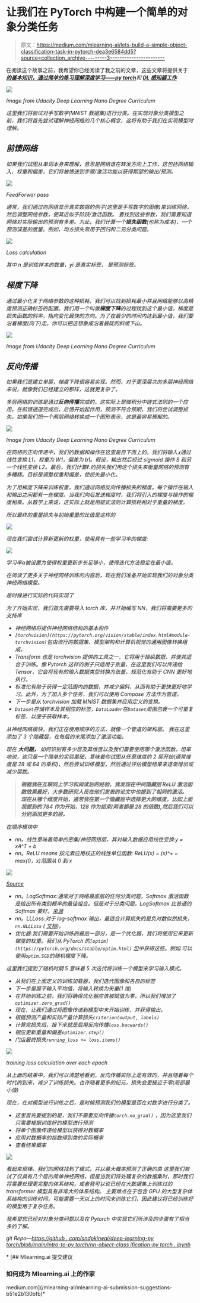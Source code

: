 # 让我们在 PyTorch 中构建一个简单的对象分类任务

> 原文：<https://medium.com/mlearning-ai/lets-build-a-simple-object-classification-task-in-pytorch-dea3e6584dd5?source=collection_archive---------3----------------------->

在阅读这个故事之前，我希望你已经阅读了我之前的文章，这些文章将提供关于 [***的基本知识，通过简单的练习理解深度学习——py torch***](/@sandeepkirwai/understand-deep-learning-with-a-simple-exercise-pytorch-4be98cd1ca48)**和* [***DL 感知器工作***](https://becominghuman.ai/do-you-want-to-know-how-perceptron-algorithm-works-internally-e45b757bd19d)*

*![](img/c490468774e7d2fcbe1cf885dade9d74.png)*

*Image from Udacity Deep Learning Nano Degree Curriculum*

*这里我们将尝试对手写数字(MNIST 数据集)进行分类。在实现对象分类模型之前，我们将首先尝试理解神经网络的几个核心概念，这将有助于我们在实现模型时理解。*

## *前馈网络*

*如果我们试图从单词本身来理解，意思是网络谁在转发方向上工作，这包括网络输入、权重和偏差，它们将被馈送到步骤/激活功能以获得期望的输出/预测。*

*![](img/ffa35de8cf97e2e207f9dd7e696df8a3.png)*

*FeedForwar pass*

*通常，我们通过向网络显示真实数据的例子(这里是手写数字的图像)来训练网络，然后调整网络参数，使其近似于阶跃/激活函数。
要找到这些参数，我们需要知道网络对实际输出的预测有多差。为此，我们计算一个**损失函数**(也称为成本)，一个预测误差的度量。例如，均方损失常用于回归和二元分类问题。*

*![](img/9c172306d6fe2d42a67c675bb2a3732e.png)*

*Loss calculation*

*其中 n 是训练样本的数量，yi 是真实标签，
是预测标签。*

## *梯度下降*

*通过最小化关于网络参数的这种损耗，我们可以找到损耗最小并且网络能够以高精度预测正确标签的配置。我们用一个叫做**梯度下降**的过程找到这个最小值。梯度是损失函数的斜率，指向变化最快的方向。为了在最少的时间内达到最小值，我们要沿着梯度(向下)走。你可以把这想象成沿着最陡的斜坡下山。*

*![](img/b36f6f48c25a216bc5a19d5ed05f6766.png)*

*Image from Udacity Deep Learning Nano Degree Curriculum*

## *反向传播*

*如果我们是建立单层，梯度下降很容易实现。然而，对于更深层次的多层神经网络来说，就像我们已经建立的那样，这就更复杂了。*

*多层网络的训练是通过**反向传播**完成的，这实际上是微积分中链式法则的一个应用。在前馈通道完成后，后馈开始起作用，预测不符合预期，我们将尝试调整损失。如果我们把一个两层网络转换成一个图形表示，这是最容易理解的。*

*![](img/c2776ecea057fe7e54446df7bfee0303.png)*

*Image from Udacity Deep Learning Nano Degree Curriculum*

*在网络的正向传递中，我们的数据和操作在这里是自下而上的。我们将输入𝑥通过线性变换 L1，权重为 W1，偏差为 b1。假设，输出然后经过 sigmoid 操作 S 和另一个线性变换 L2。最后，我们计算ℓ.的损失我们用这个损失来衡量网络的预测有多糟糕。目标是调整权重和偏差，使损失最小化。*

*为了用梯度下降来训练权重，我们通过网络反向传播损失的梯度。每个操作在输入和输出之间都有一些梯度。当我们向后发送梯度时，我们将引入的梯度与操作的梯度相乘。从数学上来说，这实际上就是用链式法则计算损耗相对于重量的梯度。*

*所以最终的重量损失与初始重量的比值是这样的*

*![](img/cbdfc65ac612c41e59339030757b9e65.png)*

*现在我们尝试计算新更新的权重，使用具有一些学习率的梯度:*

*![](img/6fbce38434aa664a35ae9f751f427b7a.png)*

*学习率α被设置为使得权重更新步长足够小，使得迭代方法稳定在最小值。*

*在阅读了更多关于神经网络训练的内容后，现在我们准备开始实现我们的对象分类神经网络模型。*

*是时候进行实际的代码实现了*

*为了开始实现，我们首先需要导入 torch 库，并开始编写 NN，我们将需要更多的支持库*

*   *神经网络将提供神经网络结构的基本构件*
*   *`[torchvision](https://pytorch.org/vision/stable/index.html#module-torchvision)`包由流行的数据集、模型架构和计算机视觉的通用图像转换组成。*
*   *Transform 也是 torchvision 提供的工具之一，它将用于操纵数据，并使其适合于训练。像 Pytorch 这样的例子只适用于张量，在这里我们可以传递给 Tensor，它会将现有的输入数据类型转换为张量，规范化有助于 CNN 更好地执行。*
*   *标准化有助于获得一定范围内的数据，并减少偏斜，从而有助于更快更好地学习。此外，为了加入多个任务，我们可以使用 Compose 方法作为管道。*
*   *下一步是从 torchvision 加载 MNIST 数据集并应用定义的变换。*
*   *`Dataset`存储样本及其相应的标签，`DataLoader`在`Dataset`周围包裹一个可重复标签，以便于获取样本。*

*从神经网络模块，我们正在使用顺序的方法，就像一个管道的架构层。
我在这里添加了 3 个隐藏层，在每层的末尾添加了激活功能。*

**现在* ***大问题，*** *如何识别有多少层及其维度以及我们需要使用哪个激活函数。坦率地说，这只是一个简单的实验基础，意味着你试图从任意维度的 2 层开始(通常维度是 28 或 64 的乘积)，然后尝试训练模型，然后通过评估模型结果来逐渐增加或减少层数。**

> ***根据我在互联网上学习和阅读后的经验，我发现在中间隐藏层 ReLU 激活函数效果最好，大多数研究人员在他们发表的论文中也提到了相同的激活。
> 现在从哪个维度开始，通常我在第一个隐藏层中选择更大的维度，比如上面我提到的 784 作为开始，128 作为结束(两者都是 28 的倍数),然后我们可以分别添加更多的层。***

*在顺序模块中*

*   *nn。线性意味着简单的密集/神经网络层，其对输入数据应用线性变换:y = xA^T + b*
*   *nn。ReLU means 按元素应用校正的线性单位函数:
    ReLU(x) = (x)^+ = max(0，x)范围从 0 到 x*

*![](img/d2ea8f889106e4d4541807b21390f8ae.png)*

*[Source](https://pytorch.org/docs/stable/generated/torch.nn.ReLU.html#torch.nn.ReLU)*

*   *nn。LogSoftmax:通常对于网络最底层的任何分类问题，Softmax 激活函数是给出所有类别概率的最佳组合。但是对于分类问题，LogSoftmax 比普通的 Softmax 要好。[来源](https://datascience.stackexchange.com/questions/40714/what-is-the-advantage-of-using-log-softmax-instead-of-softmax)*
*   *nn。LLLoss:对于 log-softmax 输出，最适合计算损失的是负对数似然损失，`nn.NLLLoss` ( [文档](https://pytorch.org/docs/stable/nn.html#torch.nn.NLLLoss))。*
*   *优化器:我们需要开始训练的最后一部分，是一个优化器，我们将使用它来更新梯度的权重。我们从 PyTorch 的`[optim](https://pytorch.org/docs/stable/optim.html)` [包](https://pytorch.org/docs/stable/optim.html)中获得这些。例如:可以使用`optim.SGD`的随机梯度下降。*

*这里我们提到了随机时期 5 意味着 5 次迭代将训练一个模型来学习输入模式。*

*   *从我们在上面定义的训练加载器，我们迭代图像和各自的标签*
*   *下一步是展平输入平均值，将输入转换为矢量(1 维)*
*   *在开始训练之前，我们将确保优化器应该被赋值为零，所以我们增加了`optimizer.zero_grad()`*
*   *现在，让我们通过将图像传递到模型中来开始训练，并获得输出。*
*   *根据预测产量和实际产量计算损失`criterion(output, labels)`*
*   *计算完损失后，接下来就是启用反向传播`loss.bacwards()`*
*   *相应更新重量和偏差`optimizer.step()`*
*   *门店最终损失`running_loss += loss.items()`*

*![](img/412c735add53c2db3378c6a73e099a09.png)*

*training loss calculation over each epoch*

*从上面的结果中，我们可以清楚地看到，反向传播实际上是有效的，并且随着每个时代的到来，减少了训练损失。也许随着更多的纪元，损失会更接近于零(局部最小值)*

*现在，在对模型进行训练之后，是时候预测我们的模型是否在对数字进行分类了。*

*   *这里首先要提到的是，我们不需要反向传播`torch.no_grad()` ，因为这里我们只需要根据训练好的模型进行预测*
*   *将单个图像传递给模型以获得对数概率*
*   *应用对数概率的指数得到类的实际概率*
*   *查看结果概率*

*![](img/5de72c662179bff673ca57b533356471.png)*

*看起来很棒。我们的网络找到了模式，并以最大概率预测了正确的类
这里我们尝试了仅具有几个层的简单神经网络，但是当我们将处理复杂的数据集时，那时我们将需要处理更完整的体系结构，或者我可以说已经在大数据集上训练过的 transformer 模型具有非常大的体系结构。
主要难点在于包含 GPU 的大型复杂体系结构的训练时间，可能需要一天以上的时间来训练它们，因此建议将已经训练好的模型用于复杂任务。*

*我希望您已经对对象分类问题以及在 Pytorch 中实现它们所涉及的步骤有了相当多的了解。*

*git Repo—[https://github . com/sndpkirwai/deep-learning-py torch/blob/main/intro-to-py torch/nn-object-class ification-py torch . ipynb](https://github.com/sndpkirwai/deep-learning-pytorch/blob/main/intro-to-pytorch/nn-object-classification-pytorch.ipynb)*

*[](/mlearning-ai/mlearning-ai-submission-suggestions-b51e2b130bfb) [## Mlearning.ai 提交建议

### 如何成为 Mlearning.ai 上的作家

medium.com](/mlearning-ai/mlearning-ai-submission-suggestions-b51e2b130bfb)*